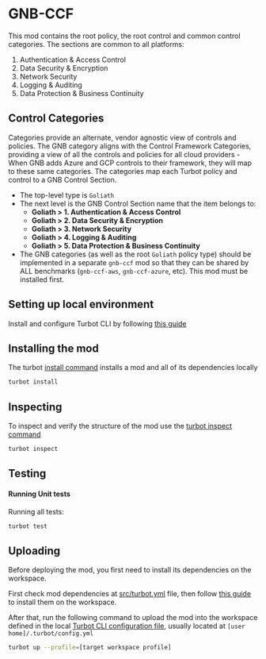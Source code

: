 # GNB-CCF

This mod contains the root policy, the root control and common control categories. The sections are common to all platforms:

1. Authentication & Access Control
2. Data Security & Encryption
3. Network Security
4. Logging & Auditing
5. Data Protection & Business Continuity


## Control Categories
Categories provide an alternate, vendor agnostic view of controls and policies. The GNB category aligns with the Control Framework Categories, providing a view of all the controls and policies for all cloud providers - When GNB adds Azure and GCP controls to their framework, they will map to these same categories. The categories map each Turbot policy and control to a GNB Control Section.

- The top-level type is `Goliath`
- The next level is the GNB Control Section name that the item belongs to:
  - **Goliath > 1. Authentication & Access Control**
  - **Goliath > 2. Data Security & Encryption**
  - **Goliath > 3. Network Security**
  - **Goliath > 4. Logging & Auditing**
  - **Goliath > 5. Data Protection & Business Continuity**
- The GNB categories (as well as the root `Goliath` policy type) should be implemented in a separate `gnb-ccf` mod so that they can be shared by ALL benchmarks (`gnb-ccf-aws`, `gnb-ccf-azure`, etc). This mod must be installed first.


## Setting up local environment

Install and configure Turbot CLI by following [this guide](https://turbot.com/v5/docs/reference/cli/installation)


## Installing the mod

The turbot [install command](https://turbot.com/v5/docs/reference/cli/commands/install) installs a mod and all of its dependencies locally

``` bash
turbot install
```


## Inspecting

To inspect and verify the structure of the mod use the [turbot inspect command](https://turbot.com/v5/docs/reference/cli/commands/inspect)

``` bash
turbot inspect
```


## Testing

#### Running Unit tests

Running all tests:
``` bash
turbot test
```


## Uploading

Before deploying the mod, you first need to install its dependencies on the workspace.

First check mod dependencies at [src/turbot.yml](src/turbot.yml) file, then follow [this guide](https://turbot.com/v5/docs/guides/managing-mods/install-mods) to install them on the workspace.

After that, run the following command to upload the mod into the workspace defined in the local [Turbot CLI configuration file](https://turbot.com/v5/docs/reference/cli/installation#named-profiles), usually located at `[user home]/.turbot/config.yml`

``` bash
turbot up --profile=[target workspace profile]
```
